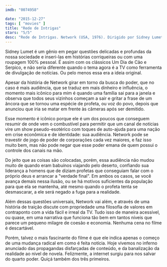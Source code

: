 ```yaml
---
imdb: "0074958"

date: "2015-12-27"
tags: [ "movies" ]
title: "Rede de Intrigas"
stars: "5/5"
desc: "Rede de Intrigas. Network (USA, 1976). Dirigido por Sidney Lumet. Escrito por Paddy Chayefsky. Com Faye Dunaway, William Holden, Peter Finch, Robert Duvall, Wesley Addy, Ned Beatty, Arthur Burghardt, Bill Burrows, John Carpenter."
---
```

Sidney Lumet é um gênio em pegar questões delicadas e profundas da nossa sociedade e inseri-las em histórias corriqueiras ou com uma roupagem 100% pessoal. É assim com os clássicos Um Dia de Cão e Serpico, e não seria diferente quando o tema agora é a TV como ferramenta de divulgação de notícias. Ou pelo menos essa era a ideia original.

Apesar da história de Network girar em torno da busca do poder, que no caso é mais audiência, que se traduz em mais dinheiro e influência, o momento mais icônico para mim é quando uma família sai para a janela e observa que todos seus vizinhos começam a sair e gritar a frase de um âncora que se tornou uma espécie de profeta, ou voz do povo, depois que anunciou que iria se matar em frente às câmeras após ser demitido.

Esse momento é icônico porque ele é um dos poucos que conseguem resumir de onde vem o combustível para permitir que um canal de notícias vire um show pseudo-esotérico com toques de auto-ajuda para uma nação em crise econômica e de identidade: sua audiência. Network pode se travestir de jogo de poder de corporações cada vez maiores, e faz isso muito bem, mas não pode negar que esse poder emana de quem possui o controle dos canais na mão.

Do jeito que as coisas são colocadas, porém, essa audiência não mudou muito de quando eram babuínos viajando pelo deserto, confiando sua liderança a homens que de diziam profetas que conseguiam falar com o próprio deus e arrancar a "verdade final". Em ambos os casos, se você avança demais nessa ilusão, ou se há motivos suficientes da população para que ela se mantenha, até mesmo quando o profeta tenta se desmascarar, a ele será negado a fuga para a realidade.

Além dessas questões universais, Network vai além, e através de uma história de traição discute com propriedade uma filosofia de valores em contraponto com a vida fácil e irreal da TV. Tudo isso de maneira acessível, ou quase, em uma narrativa que funciona tão bem em tantos níveis que parece um pequeno milagre de coesão e economia. Nenhuma cena no filme é descartável.

Porém, talvez o mais fascinante do filme é que ele indica apenas o começo de uma mudança radical em como é feita notícia. Hoje vivemos no inferno anunciado das propagandas disfarçadas de conteúdo, e da banalização da realidade ao nível de novela. Felizmente, a internet surgiu para nos salvar do quarto poder. Quiçá também dos três primeiros.
